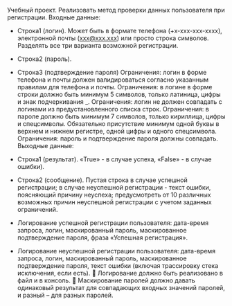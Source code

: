 Учебный проект.
Реализовать метод проверки данных пользователя при регистрации.
Входные данные:
- Строка1 (логин). Может быть в формате телефона (+x-xxx-xxx-xxxx),
электронной почты (xxx@xxx.xxx) или просто строка символов. Разделять
все три варианта возможной регистрации.
- Строка2 (пароль).
- Строка3 (подтверждение пароля)
Ограничения: логин в форме телефона и почты должен валидироваться
согласно указанным правилам для телефона и почты.
Ограничения: в логине в форме строки должно быть минимум 5 символов,
только латиница, цифры и знак подчеркивания _.
Ограничения: логин не должен совпадать с логинами из
предустановленного списка строк.
Ограничения: в пароле должно быть минимум 7 символов, только кириллица,
цифры и спецсимволы. Обязательно присутствие минимум одной буквы в
верхнем и нижнем регистре, одной цифры и одного спецсимвола.
Ограничения: пароль и подтверждение пароля должны совпадать.
Выходные данные:
- Строка1 (результат). «True» - в случае успеха, «False» - в случае ошибки).
- Строка2 (сообщение). Пустая строка в случае успешной регистрации; в
случае неуспешной регистрации - текст ошибки, поясняющий причину
неуспеха; предусмотреть от 10 различных возможных причин неуспешной
регистрации с учетом заданных ограничений.

- Логирование успешной регистрации пользователя: дата-время запроса,
логин, маскированный пароль, маскированное подтверждение пароля,
фраза «Успешная регистрация».
- Логирование неуспешной регистрации пользователя: дата-время запроса,
логин, маскированный пароль, маскированное подтверждение пароля,
текст ошибки (включая трассировку стека исключения, если есть).
 Логирование должно быть реализовано в файл и в консоль.
 Маскирование паролей должно давать одинаковый результат для
совпадающих входных значений паролей, и разный – для разных
паролей.
